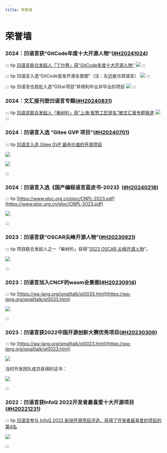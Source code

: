 ```yaml
---
title: 荣誉墙
---
```


# 荣誉墙

<div id="H20241024"></div>

### 2024：凹语言获“GitCode年度十大开源人物”([#H20241024](#H20241024))

::: tip [凹语言联合发起人「丁尔男」获“GitCode年度十大开源人物”](https://mp.weixin.qq.com/s/ErmxRS4u7bL--vsgC2ZPqw)
![](./2024-gitcode/ending.png)
:::

::: tip 凹语言入选“GitCode首发开源全景图”（注：左边是仓颉语言）
![](./2024-gitcode/landscape-wa.png)
:::

::: tip 凹语言也首批入选“GStar项目”并顺利毕业并毕业的项目
![](./2024-gitcode/gstar-wa.jpg)
:::

### 2024：文汇报刊登凹语言专题([#H20240831](#H20240831))

::: tip [凹语言联合发起人「柴树杉」获“上海·智慧工匠提名”被文汇报专题报道](https://dzb.whb.cn/imgPath/2024-08-29/40829.pdf)
![](./2024-wenhuibao/st0058-01.png)
:::

### 2024：凹语言入选 “Gitee GVP 项目”([#H20240701](#H20240701))

::: tip [凹语言入选 Gitee GVP 最有价值的开源项目](https://wa-lang.org/smalltalk/st0043.html)

![](./2024-gitee/st0043-01.jpg)

![](./2024-gitee/st0043-03.png)

:::


### 2024：凹语言入选《国产编程语言蓝皮书-2023》([#H20240218](#H20240218))

::: tip [https://www.ploc.org.cn/ploc/CNPL-2023.pdf](https://www.ploc.org.cn/ploc/CNPL-2023.pdf)

![](./2024-ploc/CNPL-2023.png)

:::


### 2023：凹语言获“OSCAR尖峰开源人物”([#H20230921](#H20230921))

::: tip 项目联合发起人之一「柴树杉」获得“[2023 OSCAR 尖峰开源人物](https://mp.weixin.qq.com/s/xm6jiy7cRGlgHD9e8vzOuQ)”。

![](./2023-oscar/st0034-03.jpg)

:::


### 2023：凹语言加入CNCF的wasm全景图([#H20230914](#H20230914))

::: tip [https://wa-lang.org/smalltalk/st0033.html](https://wa-lang.org/smalltalk/st0033.html)

![](./2023-cncf/st0033-01.png)

:::

### 2023：凹语言获2022中国开源创新大赛优秀项目([#H20230309](#H20230309))

::: tip [https://wa-lang.org/smalltalk/st0023.html](https://wa-lang.org/smalltalk/st0023.html)

![](./2023-bjos/st0025-01.png)

当时开发团队成员获得的证书：

![](./2023-bjos/zhengshu-all.png)


:::

### 2022：凹语言获InfoQ 2022开发者最喜爱十大开源项目([#H20221231](#H20221231))

::: tip [凹语言参与 InfoQ 2022 新锐开源项目评选，获得了开发者最喜爱的项目的第4名](https://wa-lang.org/smalltalk/st0017.html)

![](./2022-infoq/st0017-07.jpg)

:::

